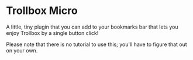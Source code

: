 # Trollbox Micro

A little, tiny plugin that you can add to your bookmarks bar that lets you enjoy Trollbox by a single button click!

Please note that there is no tutorial to use this; you'll have to figure that out on your own.
